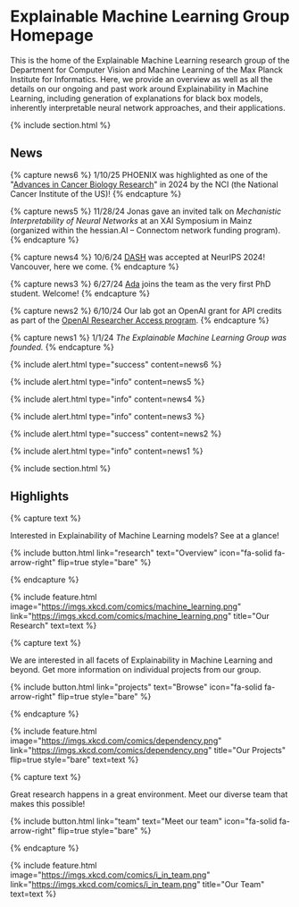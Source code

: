 ---
---

# Explainable Machine Learning Group Homepage

This is the home of the Explainable Machine Learning research group of the Department for Computer Vision and Machine Learning of the Max Planck Institute for Informatics. Here, we provide an overview as well as all the details on our ongoing and past work around Explainability in Machine Learning, including generation of explanations for black box models, inherently interpretable neural network approaches, and their applications.

{% include section.html %}

## News

{% capture news6 %}
 1/10/25 PHOENIX was highlighted as one of the "[Advances in Cancer Biology Research](https://www.cancer.gov/about-nci/organization/dcb/progress/cancer-biology-advances)" in 2024 by the NCI (the National Cancer Institute of the US)!
{% endcapture %}

{% capture news5 %}
 11/28/24 Jonas gave an invited talk on *Mechanistic Interpretability of Neural Networks* at an XAI Symposium in Mainz (organized within the hessian.AI – Connectom network funding program).
{% endcapture %}

{% capture news4 %}
 10/6/24 [DASH](https://github.com/QuackenbushLab/DASH) was accepted at NeurIPS 2024! Vancouver, here we come.
{% endcapture %}

{% capture news3 %}
 6/27/24 [Ada](https://explainablemachines.github.io/group_website/members/ada-goerguen.html) joins the team as the very first PhD student. Welcome!
{% endcapture %}

{% capture news2 %}
 6/10/24 Our lab got an OpenAI grant for API credits as part of the [OpenAI Researcher Access program](https://openai.com/form/researcher-access-program/).
{% endcapture %}

{% capture news1 %}
 1/1/24 *The Explainable Machine Learning Group was founded.*
{% endcapture %}

{%
  include alert.html
  type="success"
  content=news6
%}

{%
  include alert.html
  type="info"
  content=news5
%}

{%
  include alert.html
  type="info"
  content=news4
%}

{%
  include alert.html
  type="info"
  content=news3
%}

{%
  include alert.html
  type="success"
  content=news2
%}

{%
  include alert.html
  type="info"
  content=news1
%}


{% include section.html %}

## Highlights

{% capture text %}

Interested in Explainability of Machine Learning models? See at a glance!

{%
  include button.html
  link="research"
  text="Overview"
  icon="fa-solid fa-arrow-right"
  flip=true
  style="bare"
%}

{% endcapture %}

{%
  include feature.html
  image="https://imgs.xkcd.com/comics/machine_learning.png"
  link="https://imgs.xkcd.com/comics/machine_learning.png"
  title="Our Research"
  text=text
%}

{% capture text %}

We are interested in all facets of Explainability in Machine Learning and beyond.
Get more information on individual projects from our group.

{%
  include button.html
  link="projects"
  text="Browse"
  icon="fa-solid fa-arrow-right"
  flip=true
  style="bare"
%}

{% endcapture %}

{%
  include feature.html
  image="https://imgs.xkcd.com/comics/dependency.png"
  link="https://imgs.xkcd.com/comics/dependency.png"
  title="Our Projects"
  flip=true
  style="bare"
  text=text
%}

{% capture text %}

Great research happens in a great environment.
Meet our diverse team that makes this possible!

{%
  include button.html
  link="team"
  text="Meet our team"
  icon="fa-solid fa-arrow-right"
  flip=true
  style="bare"
%}

{% endcapture %}

{%
  include feature.html
  image="https://imgs.xkcd.com/comics/i_in_team.png"
  link="https://imgs.xkcd.com/comics/i_in_team.png"
  title="Our Team"
  text=text
%}
